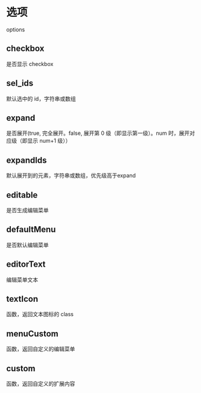 # 选项

options

## checkbox

是否显示 checkbox

## sel_ids

默认选中的 id，字符串或数组

## expand

是否展开(true, 完全展开。false, 展开第 0 级（即显示第一级）。num 时，展开对应级（即显示 num+1 级））

## expandIds

默认展开到的元素，字符串或数组，优先级高于expand

## editable

是否生成编辑菜单

## defaultMenu

是否默认编辑菜单

## editorText

编辑菜单文本

## textIcon

函数，返回文本图标的 class

## menuCustom

函数，返回自定义的编辑菜单

## custom

函数，返回自定义的扩展内容
